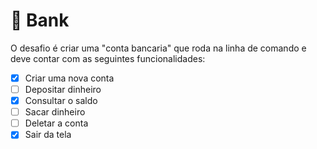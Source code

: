 # 🏦 Bank

O desafio é criar uma "conta bancaria" que roda na linha de comando e deve contar com as seguintes funcionalidades:

- [x] Criar uma nova conta
- [ ] Depositar dinheiro
- [x] Consultar o saldo
- [ ] Sacar dinheiro
- [ ] Deletar a conta
- [x] Sair da tela
